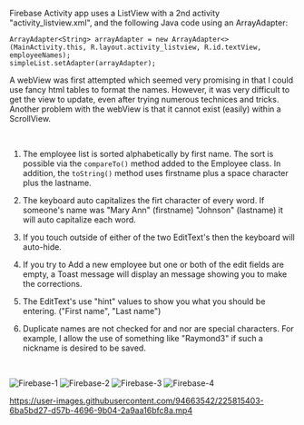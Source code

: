 Firebase Activity app uses a ListView with a 2nd activity "activity_listview.xml", and the following Java code using an ArrayAdapter:

```
ArrayAdapter<String> arrayAdapter = new ArrayAdapter<>(MainActivity.this, R.layout.activity_listview, R.id.textView, employeeNames);
simpleList.setAdapter(arrayAdapter);
```

A webView was first attempted which seemed very promising in that I could use fancy html tables to format the names. However, it was very difficult to get the view to update, even after trying numerous technices and tricks. Another problem with the webView is that it cannot exist (easily) within a ScrollView.

<br>

1. The employee list is sorted alphabetically by first name. The sort is possible via the `compareTo()` method added to the Employee class. In addition, the `toString()` method uses firstname plus a space character plus the lastname.

2. The keyboard auto capitalizes the firt character of every word. If someone's name was "Mary Ann" (firstname) "Johnson" (lastname) it will auto capitalize each word.

3. If you touch outside of either of the two EditText's then the keyboard will auto-hide.

4. If you try to Add a new employee but one or both of the edit fields are empty, a Toast message will display an message showing you to make the corrections.

5. The EditText's use "hint" values to show you what you should be entering. ("First name", "Last name")

6. Duplicate names are not checked for and nor are special characters. For example, I allow the use of something like "Raymond3" if such a nickname is desired to be saved.

<br>


![Firebase-1](https://user-images.githubusercontent.com/94663542/225913871-d28c08f0-1339-4ecd-95c7-4e25e5bba38c.png)
![Firebase-2](https://user-images.githubusercontent.com/94663542/225913897-9acda334-f90b-49b3-bc38-116ea74b062f.png)
![Firebase-3](https://user-images.githubusercontent.com/94663542/225913948-946b892d-8ff1-4aba-8854-7daa9a7c7e30.png)
![Firebase-4](https://user-images.githubusercontent.com/94663542/225913977-df22e9bf-f6db-4809-b48e-ed921154a3a0.png)

https://user-images.githubusercontent.com/94663542/225815403-6ba5bd27-d57b-4696-9b04-2a9aa16bfc8a.mp4

